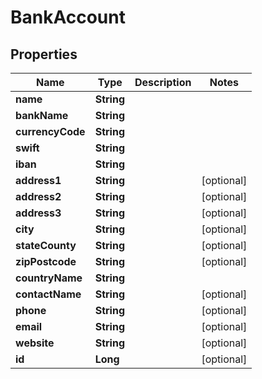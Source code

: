 
# BankAccount

## Properties
Name | Type | Description | Notes
------------ | ------------- | ------------- | -------------
**name** | **String** |  | 
**bankName** | **String** |  | 
**currencyCode** | **String** |  | 
**swift** | **String** |  | 
**iban** | **String** |  | 
**address1** | **String** |  |  [optional]
**address2** | **String** |  |  [optional]
**address3** | **String** |  |  [optional]
**city** | **String** |  |  [optional]
**stateCounty** | **String** |  |  [optional]
**zipPostcode** | **String** |  |  [optional]
**countryName** | **String** |  | 
**contactName** | **String** |  |  [optional]
**phone** | **String** |  |  [optional]
**email** | **String** |  |  [optional]
**website** | **String** |  |  [optional]
**id** | **Long** |  |  [optional]



